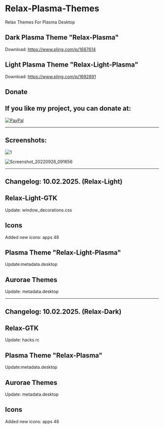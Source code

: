 # Relax-Plasma-Themes
Relax Themes For Plasma Desktop

Dark Plasma Theme "Relax-Plasma"
--------------------------------

Download: https://www.pling.com/p/1687614

Light Plasma Theme "Relax-Light-Plasma"
--------------------------------------

Download: https://www.pling.com/p/1692891


<html>
  <head>
    <meta charset="utf-8" />
  </head>
  <body>
    <h2>Donate</h2>
    <h2>If you like my project, you can donate at:</h2>
    <a href="https://www.paypal.com/paypalme/VesnaLazic">
    <img src="PayPal.png" alt="PayPal" />
    </a>
  </body>
</html>

__________________________________________

Screenshots:
-------------

![1](https://github.com/L4ki/Relax-Plasma-Themes/assets/45247573/e1b4de63-21f0-49c7-a7c0-60d075479489)


![Screenshot_20220926_091656](https://user-images.githubusercontent.com/45247573/216028619-cb61189f-154c-4116-9e66-1800a56f0b82.jpg)

____________________________________________________________________________________________________________________________________

Changelog: 10.02.2025. (Relax-Light)
------------------------------------

Relax-Light-GTK
---------------

Update: window_decorations.css

Icons
------

Added new icons: apps 48

Plasma Theme "Relax-Light-Plasma"
--------------------------------

Update:metadata.desktop

Aurorae Themes
---------------

Update: metadata.desktop
________________________

Changelog: 10.02.2025. (Relax-Dark)
-----------------------------------

Relax-GTK
---------------

Update: hacks.rc

Plasma Theme "Relax-Plasma"
--------------------------------

Update:metadata.desktop

Aurorae Themes
---------------

Update: metadata.desktop

Icons
------

Added new icons: apps 48





